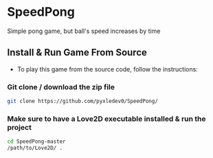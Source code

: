 # SpeedPong

Simple pong game, but ball's speed increases by time

## Install & Run Game From Source
* To play this game from the source code, follow the instructions:

### Git clone / download the zip file
```sh
git clone https://github.com/pyxledev0/SpeedPong/
```

### Make sure to have a Love2D executable installed & run the project
```sh
cd SpeedPong-master
/path/to/Love2D/ .
```
